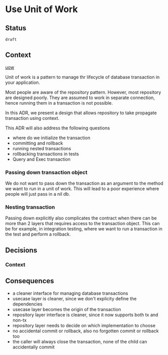 # Use Unit of Work

## Status

`draft`

## Context

[uow](https://github.com/alextanhongpin/uow)


Unit of work is a pattern to manage thr lifecycle of database transaction in your application.

Most people are aware of the repository pattern. However, most repository are designed poorly. They are assumed to work in separate connection, hence running them in a transaction is not possible.

In this ADR, we present a design that allows repository to take propagate transaction using context.

This ADR will also address the following questions

- where do we initialize the transaction
- committing and rollback
- running nested transactions
- rollbacking transactions in tests
- Query and Exec transaction

### Passing down transaction object

We do not want to pass down the transaction as an argument to the method we want to run in a unit of work. This will lead to a poor experience where people will just pass in a nil db.

### Nesting transaction

Passing down explicitly also complicates the contract when there can be more than 2 layers that requires access to the transaction object. This can be for example, in integration testing, where we want to run a transaction in the test and perform a rollback.

## Decisions

### Context



## Consequences

- a cleaner interface for managing database transactions
- usecase layer is cleaner, since we don't explicity define the dependencies
- usecase layer becomes the origin of the transaction
- repository layer interface is cleaner, since it now supports both tx and non-tx
- repository layer needs to decide on which implementation to choose
- no accidental commit or rollback, also no forgotten commit or rollback too
- the caller will always close the transaction, none of the child can accidentally commit
